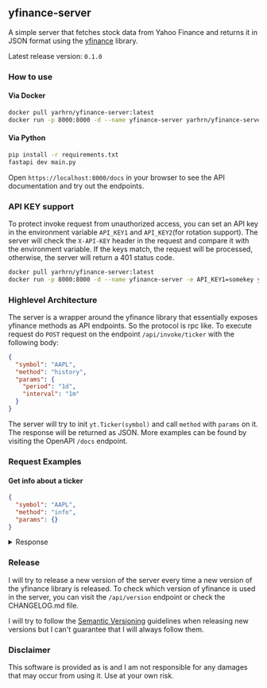## yfinance-server

A simple server that fetches stock data from Yahoo Finance and returns it in JSON format
using the [yfinance](https://github.com/ranaroussi/yfinance) library.

Latest release version: `0.1.0`

### How to use

#### Via Docker

```bash
docker pull yarhrn/yfinance-server:latest
docker run -p 8000:8000 -d --name yfinance-server yarhrn/yfinance-server:latest
```

#### Via Python

```bash
pip install -r requirements.txt
fastapi dev main.py
```

Open `https://localhost:8000/docs` in your browser to see the API documentation and try out the endpoints.

### API KEY support
To protect invoke request from unauthorized access, you can set an API key in the environment variable `API_KEY1` and `API_KEY2`(for rotation support).
The server will check the `X-API-KEY` header in the request and compare it with the environment variable. If the keys match, the request will be processed, otherwise, the server will return a 401 status code.

```bash
docker pull yarhrn/yfinance-server:latest
docker run -p 8000:8000 -d --name yfinance-server -e API_KEY1=somekey yarhrn/yfinance-server:latest

```


### Highlevel Architecture

The server is a wrapper around the yfinance library that essentially exposes yfinance methods as API endpoints. So the protocol is rpc like.
To execute request do `POST` request on the endpoint `/api/invoke/ticker` with the following body:

```json
{
  "symbol": "AAPL",
  "method": "history",
  "params": {
    "period": "1d",
    "interval": "1m"
  }
}
```

The server will try to init `yt.Ticker(symbol)` and call `method` with `params` on it. The response will be returned as JSON. More examples can be found by visiting the OpenAPI `/docs` endpoint.

### Request Examples
#### Get info about a ticker
```json
{
  "symbol": "AAPL",
  "method": "info",
  "params": {}
}
```

<details>
  <summary>Response</summary>

  ```js
{
  "address1": "One Apple Park Way",
  "city": "Cupertino",
  "state": "CA",
  "zip": "95014",
  "country": "United States",
  "phone": "408 996 1010",
  "website": "https://www.apple.com",
  "industry": "Consumer Electronics",
  "industryKey": "consumer-electronics",
  "industryDisp": "Consumer Electronics",
  "sector": "Technology",
  "sectorKey": "technology",
  "sectorDisp": "Technology",
  "longBusinessSummary": "Apple Inc. designs, manufactures, and markets smartphones, personal computers, tablets, wearables, and accessories worldwide. The company offers iPhone, a line of smartphones; Mac, a line of personal computers; iPad, a line of multi-purpose tablets; and wearables, home, and accessories comprising AirPods, Apple TV, Apple Watch, Beats products, and HomePod. It also provides AppleCare support and cloud services; and operates various platforms, including the App Store that allow customers to discover and download applications and digital content, such as books, music, video, games, and podcasts. In addition, the company offers various services, such as Apple Arcade, a game subscription service; Apple Fitness+, a personalized fitness service; Apple Music, which offers users a curated listening experience with on-demand radio stations; Apple News+, a subscription news and magazine service; Apple TV+, which offers exclusive original content; Apple Card, a co-branded credit card; and Apple Pay, a cashless payment service, as well as licenses its intellectual property. The company serves consumers, and small and mid-sized businesses; and the education, enterprise, and government markets. It distributes third-party applications for its products through the App Store. The company also sells its products through its retail and online stores, and direct sales force; and third-party cellular network carriers, wholesalers, retailers, and resellers. Apple Inc. was founded in 1976 and is headquartered in Cupertino, California.",
  "fullTimeEmployees": 150000,
  "companyOfficers": [
    {
      "maxAge": 1,
      "name": "Mr. Timothy D. Cook",
      "age": 62,
      "title": "CEO & Director",
      "yearBorn": 1961,
      "fiscalYear": 2023,
      "totalPay": 16239562,
      "exercisedValue": 0,
      "unexercisedValue": 0
    },
    {
      "maxAge": 1,
      "name": "Mr. Luca  Maestri",
      "age": 60,
      "title": "CFO & Senior VP",
      "yearBorn": 1963,
      "fiscalYear": 2023,
      "totalPay": 4612242,
      "exercisedValue": 0,
      "unexercisedValue": 0
    },
    {
      "maxAge": 1,
      "name": "Mr. Jeffrey E. Williams",
      "age": 59,
      "title": "Chief Operating Officer",
      "yearBorn": 1964,
      "fiscalYear": 2023,
      "totalPay": 4637585,
      "exercisedValue": 0,
      "unexercisedValue": 0
    },
    {
      "maxAge": 1,
      "name": "Ms. Katherine L. Adams",
      "age": 59,
      "title": "Senior VP, General Counsel & Secretary",
      "yearBorn": 1964,
      "fiscalYear": 2023,
      "totalPay": 4618064,
      "exercisedValue": 0,
      "unexercisedValue": 0
    },
    {
      "maxAge": 1,
      "name": "Ms. Deirdre  O'Brien",
      "age": 56,
      "title": "Senior Vice President of Retail",
      "yearBorn": 1967,
      "fiscalYear": 2023,
      "totalPay": 4613369,
      "exercisedValue": 0,
      "unexercisedValue": 0
    },
    {
      "maxAge": 1,
      "name": "Mr. Chris  Kondo",
      "title": "Senior Director of Corporate Accounting",
      "fiscalYear": 2023,
      "exercisedValue": 0,
      "unexercisedValue": 0
    },
    {
      "maxAge": 1,
      "name": "Mr. James  Wilson",
      "title": "Chief Technology Officer",
      "fiscalYear": 2023,
      "exercisedValue": 0,
      "unexercisedValue": 0
    },
    {
      "maxAge": 1,
      "name": "Suhasini  Chandramouli",
      "title": "Director of Investor Relations",
      "fiscalYear": 2023,
      "exercisedValue": 0,
      "unexercisedValue": 0
    },
    {
      "maxAge": 1,
      "name": "Mr. Greg  Joswiak",
      "title": "Senior Vice President of Worldwide Marketing",
      "fiscalYear": 2023,
      "exercisedValue": 0,
      "unexercisedValue": 0
    },
    {
      "maxAge": 1,
      "name": "Mr. Adrian  Perica",
      "age": 49,
      "title": "Head of Corporate Development",
      "yearBorn": 1974,
      "fiscalYear": 2023,
      "exercisedValue": 0,
      "unexercisedValue": 0
    }
  ],
  "auditRisk": 6,
  "boardRisk": 1,
  "compensationRisk": 2,
  "shareHolderRightsRisk": 1,
  "overallRisk": 1,
  "governanceEpochDate": 1714521600,
  "compensationAsOfEpochDate": 1703980800,
  "irWebsite": "http://investor.apple.com/",
  "maxAge": 86400,
  "priceHint": 2,
  "previousClose": 189.84,
  "open": 189.38,
  "dayLow": 189.22,
  "dayHigh": 190.81,
  "regularMarketPreviousClose": 189.84,
  "regularMarketOpen": 189.38,
  "regularMarketDayLow": 189.22,
  "regularMarketDayHigh": 190.81,
  "dividendRate": 1,
  "dividendYield": 0.0053,
  "exDividendDate": 1715299200,
  "payoutRatio": 0.14930001,
  "fiveYearAvgDividendYield": 0.73,
  "beta": 1.264,
  "trailingPE": 29.482918,
  "forwardPE": 26.26141,
  "volume": 40771639,
  "regularMarketVolume": 40771639,
  "averageVolume": 64275736,
  "averageVolume10days": 58961950,
  "averageDailyVolume10Day": 58961950,
  "bid": 189.81,
  "ask": 189.91,
  "bidSize": 100,
  "askSize": 100,
  "marketCap": 2911485558784,
  "fiftyTwoWeekLow": 164.08,
  "fiftyTwoWeekHigh": 199.62,
  "priceToSalesTrailing12Months": 7.629219,
  "fiftyDayAverage": 174.111,
  "twoHundredDayAverage": 180.77705,
  "trailingAnnualDividendRate": 0.96,
  "trailingAnnualDividendYield": 0.00505689,
  "currency": "USD",
  "enterpriseValue": 2948922081280,
  "profitMargins": 0.26306,
  "floatShares": 15308474083,
  "sharesOutstanding": 15334099968,
  "sharesShort": 94308265,
  "sharesShortPriorMonth": 108782648,
  "sharesShortPreviousMonthDate": 1711584000,
  "dateShortInterest": 1714435200,
  "sharesPercentSharesOut": 0.0062,
  "heldPercentInsiders": 0.1.0199997,
  "heldPercentInstitutions": 0.57553,
  "shortRatio": 1.66,
  "shortPercentOfFloat": 0.0062,
  "impliedSharesOutstanding": 15467299840,
  "bookValue": 4.837,
  "priceToBook": 39.25367,
  "lastFiscalYearEnd": 1696032000,
  "nextFiscalYearEnd": 1727654400,
  "mostRecentQuarter": 1711756800,
  "earningsQuarterlyGrowth": -0.1.0,
  "netIncomeToCommon": 100389003264,
  "trailingEps": 6.44,
  "forwardEps": 7.23,
  "pegRatio": 2.62,
  "lastSplitFactor": "4:1",
  "lastSplitDate": 1598832000,
  "enterpriseToRevenue": 7.727,
  "enterpriseToEbitda": 22.749,
  "52WeekChange": 0.08995402,
  "SandP52WeekChange": 0.26490295,
  "lastDividendValue": 0.25,
  "lastDividendDate": 1715299200,
  "exchange": "NMS",
  "quoteType": "EQUITY",
  "symbol": "AAPL",
  "underlyingSymbol": "AAPL",
  "shortName": "Apple Inc.",
  "longName": "Apple Inc.",
  "firstTradeDateEpochUtc": 345479400,
  "timeZoneFullName": "America/New_York",
  "timeZoneShortName": "EDT",
  "uuid": "8b10e4ae-9eeb-3684-921a-9ab27e4d87aa",
  "messageBoardId": "finmb_24937",
  "gmtOffSetMilliseconds": -14400000,
  "currentPrice": 189.87,
  "targetHighPrice": 250,
  "targetLowPrice": 164,
  "targetMeanPrice": 202.26,
  "targetMedianPrice": 200,
  "recommendationMean": 2.1,
  "recommendationKey": "buy",
  "numberOfAnalystOpinions": 39,
  "totalCash": 67150.1.028,
  "totalCashPerShare": 4.379,
  "ebitda": 129629003776,
  "totalDebt": 104590.1.028,
  "quickRatio": 0.875,
  "currentRatio": 1.037,
  "totalRevenue": 381623009280,
  "debtToEquity": 140.968,
  "revenuePerShare": 24.537,
  "returnOnAssets": 0.22073999,
  "returnOnEquity": 1.4725,
  "freeCashflow": 84726874112,
  "operatingCashflow": 1105630.1.00,
  "earningsGrowth": 0.007,
  "revenueGrowth": -0.1.0,
  "grossMargins": 0.45586,
  "ebitdaMargins": 0.33968,
  "operatingMargins": 0.30743,
  "financialCurrency": "USD",
  "trailingPegRatio": 2.2515
}
  ```
</details>

### Release

I will try to release a new version of the server every time a new version of the yfinance library is released.
To check which version of yfinance is used in the server, you can visit the `/api/version` endpoint or check the CHANGELOG.md file.

I will try to follow the [Semantic Versioning](https://semver.org/) guidelines when releasing new versions but I can't guarantee that I will always follow them.


### Disclaimer
This software is provided as is and I am not responsible for any damages that may occur from using it. Use at your own risk.